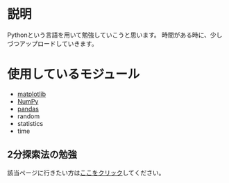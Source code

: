 # 説明
Pythonという言語を用いて勉強していこうと思います。
時間がある時に、少しづつアップロードしていきます。

# 使用しているモジュール
- [matplotlib](https://matplotlib.org/)
- [NumPy](https://numpy.org/)
- [pandas](https://pandas.pydata.org/)
- random
- statistics
- time

## 2分探索法の勉強
該当ページに行きたい方は[ここをクリック](https://github.com/nmurata-ja/study-algorithm/blob/main/binary%20search.ipynb)してください。
